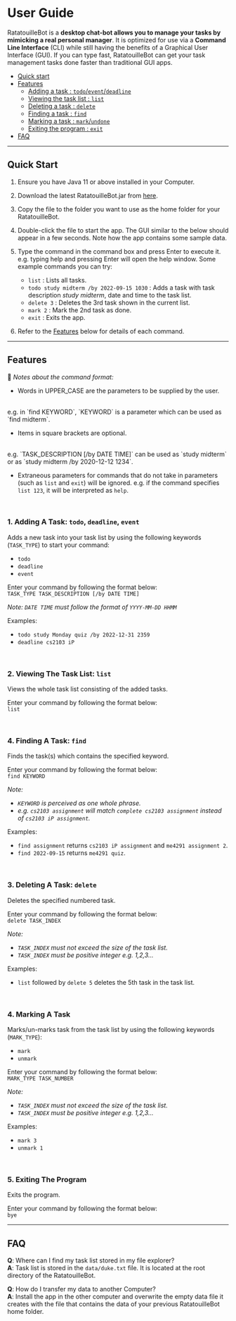 # User Guide

RatatouilleBot is a **desktop chat-bot allows you to manage your tasks
by mimicking a real personal manager**.
It is optimized for use via a **Command Line Interface** (CLI) while 
still having the benefits of a Graphical User Interface (GUI). 
If you can type fast, RatatouilleBot can get your task management 
tasks done faster than traditional GUI apps.

* [Quick start](#quick-start)
* [Features](#features)
  * [Adding a task : `todo`/`event`/`deadline`](#1-adding-a-task-todo-deadline-event)
  * [Viewing the task list : `list`](#2-viewing-the-task-list-list)
  * [Deleting a task : `delete`](#3-deleting-a-task-delete)
  * [Finding a task : `find`](#4-finding-a-task-find)
  * [Marking a task : `mark`/`undone`](#4-marking-a-task)
  * [Exiting the program : `exit`](#5-exiting-the-program)
* [FAQ](#faq)

---

## Quick Start
1. Ensure you have Java 11 or above installed in your Computer.
2. Download the latest RatatouilleBot.jar 
from [here](https://github.com/jhchee18/ip/releases).
3. Copy the file to the folder you want to use as the home folder 
for your RatatouilleBot.
4. Double-click the file to start the app. The GUI similar to the 
below should appear in a few seconds. Note how the app contains some 
sample data.
5. Type the command in the command box and press Enter to execute it. e.g. typing help and pressing Enter will open the help window.
   Some example commands you can try:

   * `list` : Lists all tasks.
   * `todo study midterm /by 2022-09-15 1030` : 
   Adds a task with task description _study midterm_, date and time to 
   the task list.
   * `delete 3` : Deletes the 3rd task shown in the current list.
   * `mark 2` : Mark the 2nd task as done.
   * `exit` : Exits the app.

6. Refer to the [Features](#features) below for details of each command.


---

## Features 

:closed_book: _Notes about the command format:_

- Words in UPPER_CASE are the parameters to be supplied by the user. 
<br>
e.g. in `find KEYWORD`, `KEYWORD` is a parameter which can be used as
`find midterm`.


- Items in square brackets are optional.
<br>
e.g. `TASK_DESCRIPTION [/by DATE TIME]` can be used as `study midterm` or 
as `study midterm /by 2020-12-12 1234`.


- Extraneous parameters for commands that do not take in 
parameters (such as `list` and `exit`) will be ignored.
e.g. if the command specifies `list 123`, it will be interpreted as `help`.

<br>

### 1. Adding A Task: `todo`, `deadline`, `event`

Adds a new task into your task list by using the following 
keywords (`TASK_TYPE`) to start your command:
- `todo`
- `deadline`
- `event`

Enter your command by following the format below:
<br>
`TASK_TYPE TASK_DESCRIPTION [/by DATE TIME]`

_Note: `DATE TIME` must follow the format of `YYYY-MM-DD HHMM`_

Examples:
<br>
- `todo study Monday quiz /by 2022-12-31 2359`
- `deadline cs2103 iP`

<br>

### 2. Viewing The Task List: `list`

Views the whole task list consisting of the added tasks.

Enter your command by following the format below:
<br>
`list`

<br>

### 4. Finding A Task: `find`

Finds the task(s) which contains the specified keyword.

Enter your command by following the format below:
<br>
`find KEYWORD`

_Note:_
- _`KEYWORD` is perceived as one whole phrase._
- _e.g. `cs2103 assignment` will match `complete cs2103 assignment`
instead of `cs2103 iP assignment`._

Examples:
<br>
- `find assignment` returns `cs2103 iP assignment` and `me4291 assignment 2`.
- `find 2022-09-15` returns `me4291 quiz`.

<br>

### 3. Deleting A Task: `delete`

Deletes the specified numbered task.

Enter your command by following the format below:
<br>
`delete TASK_INDEX`

_Note:_
- _`TASK_INDEX` must not exceed the size of the task list._
- _`TASK_INDEX` must be positive integer e.g. 1,2,3..._

Examples:
<br> 
- `list` followed by `delete 5` deletes the 5th task
in the task list.

<br>

### 4. Marking A Task

Marks/un-marks task from the task list
by using the following keywords (`MARK_TYPE`):
- `mark`
- `unmark`

Enter your command by following the format below:
<br>
`MARK_TYPE TASK_NUMBER`

_Note:_
- _`TASK_INDEX` must not exceed the size of the task list._
- _`TASK_INDEX` must be positive integer e.g. 1,2,3..._

Examples:
- `mark 3`
- `unmark 1`

<br>

### 5. Exiting The Program

Exits the program.

Enter your command by following the format below:
<br>
`bye`

---

## FAQ

**Q**: Where can I find my task list stored in my file explorer?
<br>
**A**: Task list is stored in the `data/duke.txt` file.
It is located at the root directory of the RatatouilleBot.

**Q**: How do I transfer my data to another Computer?
<br>
**A**: Install the app in the other computer and overwrite the empty data 
file it creates with the file that contains the data of your previous
RatatouilleBot home folder.
